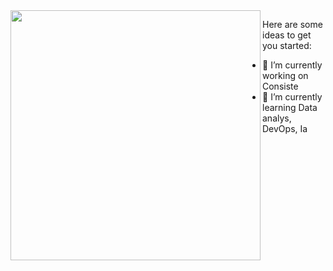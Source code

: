 
<img width="400px" align="left" src="https://github-readme-stats.vercel.app/api/top-langs/?username=LuisNunes301&hide=html&layout=compact&theme=buefy" />  



Here are some ideas to get you started:

- 🔭 I’m currently working on Consiste
- 🌱 I’m currently learning Data analys, DevOps, Ia


